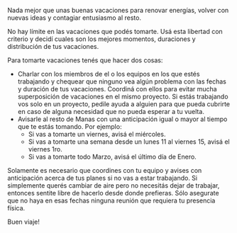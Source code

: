 Nada mejor que unas buenas vacaciones para renovar energías, volver con nuevas ideas y contagiar entusiasmo al resto.

No hay límite en las vacaciones que podés tomarte. Usá esta libertad con criterio y decidí cuales son los mejores momentos, duraciones y distribución de tus vacaciones.

Para tomarte vacaciones tenés que hacer dos cosas:
  * Charlar con los miembros de el o los equipos en los que estés trabajando y chequear que ninguno vea algún problema con las fechas y duración de tus vacaciones. Coordiná con ellos para evitar mucha superposición de vacaciones en el mismo proyecto. Si estás trabajando vos solo en un proyecto, pedile ayuda a alguien para que pueda cubrirte en caso de alguna necesidad que no pueda esperar a tu vuelta.
  * Avisarle al resto de Manas con una anticipación igual o mayor al tiempo que te estás tomando. Por ejemplo:
    * Si vas a tomarte un viernes, avisá el miércoles.
    * Si vas a tomarte una semana desde un lunes 11 al viernes 15, avisá el viernes 1ro.
    * Si vas a tomarte todo Marzo, avisá el último día de Enero.

Solamente es necesario que coordines con tu equipo y avises con anticipación acerca de tus planes si no vas a estar trabajando. Si simplemente querés cambiar de aire pero no necesitás dejar de trabajar, entonces sentite libre de hacerlo desde donde prefieras. Sólo asegurate que no haya en esas fechas ninguna reunión que requiera tu presencia física.

Buen viaje!
